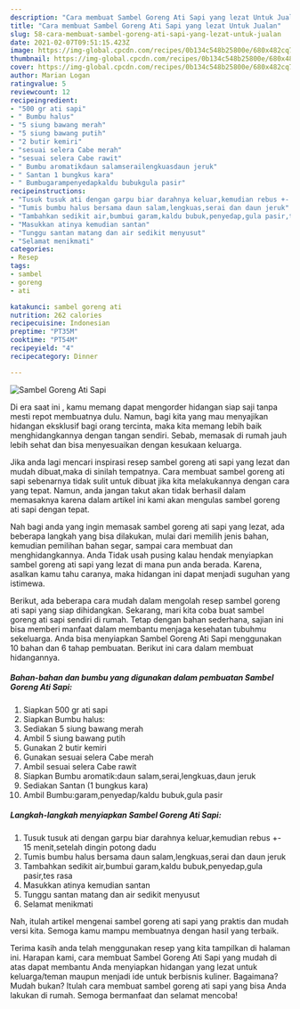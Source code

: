 ```yaml
---
description: "Cara membuat Sambel Goreng Ati Sapi yang lezat Untuk Jualan"
title: "Cara membuat Sambel Goreng Ati Sapi yang lezat Untuk Jualan"
slug: 58-cara-membuat-sambel-goreng-ati-sapi-yang-lezat-untuk-jualan
date: 2021-02-07T09:51:15.423Z
image: https://img-global.cpcdn.com/recipes/0b134c548b25800e/680x482cq70/sambel-goreng-ati-sapi-foto-resep-utama.jpg
thumbnail: https://img-global.cpcdn.com/recipes/0b134c548b25800e/680x482cq70/sambel-goreng-ati-sapi-foto-resep-utama.jpg
cover: https://img-global.cpcdn.com/recipes/0b134c548b25800e/680x482cq70/sambel-goreng-ati-sapi-foto-resep-utama.jpg
author: Marian Logan
ratingvalue: 5
reviewcount: 12
recipeingredient:
- "500 gr ati sapi"
- " Bumbu halus"
- "5 siung bawang merah"
- "5 siung bawang putih"
- "2 butir kemiri"
- "sesuai selera Cabe merah"
- "sesuai selera Cabe rawit"
- " Bumbu aromatikdaun salamserailengkuasdaun jeruk"
- " Santan 1 bungkus kara"
- " Bumbugarampenyedapkaldu bubukgula pasir"
recipeinstructions:
- "Tusuk tusuk ati dengan garpu biar darahnya keluar,kemudian rebus +- 15 menit,setelah dingin potong dadu"
- "Tumis bumbu halus bersama daun salam,lengkuas,serai dan daun jeruk"
- "Tambahkan sedikit air,bumbui garam,kaldu bubuk,penyedap,gula pasir,tes rasa"
- "Masukkan atinya kemudian santan"
- "Tunggu santan matang dan air sedikit menyusut"
- "Selamat menikmati"
categories:
- Resep
tags:
- sambel
- goreng
- ati

katakunci: sambel goreng ati 
nutrition: 262 calories
recipecuisine: Indonesian
preptime: "PT35M"
cooktime: "PT54M"
recipeyield: "4"
recipecategory: Dinner

---
```



![Sambel Goreng Ati Sapi](https://img-global.cpcdn.com/recipes/0b134c548b25800e/680x482cq70/sambel-goreng-ati-sapi-foto-resep-utama.jpg)

Di era  saat ini , kamu memang dapat mengorder hidangan siap saji tanpa mesti repot membuatnya dulu. Namun, bagi kita yang mau menyajikan hidangan eksklusif bagi orang tercinta, maka kita memang lebih baik menghidangkannya dengan tangan sendiri. Sebab, memasak di rumah jauh lebih sehat dan bisa menyesuaikan dengan kesukaan keluarga.

Jika anda lagi mencari inspirasi resep sambel goreng ati sapi yang lezat dan mudah dibuat,maka di sinilah tempatnya. Cara membuat sambel goreng ati sapi  sebenarnya tidak sulit untuk dibuat jika kita melakukannya dengan cara yang tepat. Namun, anda jangan takut akan tidak berhasil dalam memasaknya 
karena dalam artikel ini kami akan mengulas sambel goreng ati sapi dengan tepat.  



Nah bagi anda yang ingin memasak sambel goreng ati sapi yang lezat, ada beberapa langkah yang bisa dilakukan, mulai dari memilih jenis bahan, kemudian pemilihan bahan segar, sampai cara membuat dan menghidangkannya. Anda Tidak usah pusing kalau hendak menyiapkan sambel goreng ati sapi yang lezat di mana pun anda berada. Karena, asalkan kamu  tahu caranya, maka hidangan ini dapat menjadi suguhan yang istimewa.

Berikut, ada beberapa cara mudah dalam mengolah resep sambel goreng ati sapi yang siap dihidangkan. Sekarang, mari kita coba buat sambel goreng ati sapi sendiri di rumah. Tetap dengan bahan sederhana, sajian ini bisa memberi manfaat dalam membantu menjaga kesehatan tubuhmu sekeluarga. Anda bisa menyiapkan Sambel Goreng Ati Sapi menggunakan 10 bahan dan 6 tahap pembuatan. Berikut ini cara dalam membuat hidangannya.

<!--inarticleads1-->

##### Bahan-bahan dan bumbu yang digunakan dalam pembuatan Sambel Goreng Ati Sapi:

1. Siapkan 500 gr ati sapi
1. Siapkan  Bumbu halus:
1. Sediakan 5 siung bawang merah
1. Ambil 5 siung bawang putih
1. Gunakan 2 butir kemiri
1. Gunakan sesuai selera Cabe merah
1. Ambil sesuai selera Cabe rawit
1. Siapkan  Bumbu aromatik:daun salam,serai,lengkuas,daun jeruk
1. Sediakan  Santan (1 bungkus kara)
1. Ambil  Bumbu:garam,penyedap/kaldu bubuk,gula pasir




<!--inarticleads2-->

##### Langkah-langkah menyiapkan Sambel Goreng Ati Sapi:

1. Tusuk tusuk ati dengan garpu biar darahnya keluar,kemudian rebus +- 15 menit,setelah dingin potong dadu
1. Tumis bumbu halus bersama daun salam,lengkuas,serai dan daun jeruk
1. Tambahkan sedikit air,bumbui garam,kaldu bubuk,penyedap,gula pasir,tes rasa
1. Masukkan atinya kemudian santan
1. Tunggu santan matang dan air sedikit menyusut
1. Selamat menikmati




Nah, itulah artikel mengenai  sambel goreng ati sapi  yang praktis dan mudah versi kita. Semoga kamu mampu membuatnya dengan hasil yang terbaik. 

Terima kasih anda telah menggunakan resep yang kita tampilkan di halaman ini. Harapan kami, cara membuat  Sambel Goreng Ati Sapi yang mudah di atas dapat membantu Anda menyiapkan hidangan yang lezat untuk keluarga/teman maupun menjadi ide untuk berbisnis kuliner. Bagaimana? Mudah bukan? Itulah cara membuat sambel goreng ati sapi yang bisa Anda lakukan di rumah. Semoga bermanfaat dan selamat mencoba!


